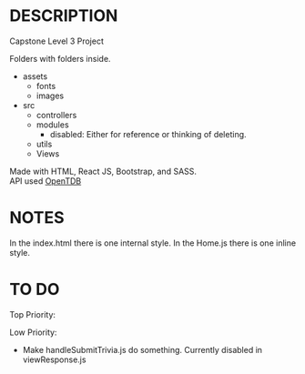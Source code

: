 # DESCRIPTION

Capstone Level 3 Project

Folders with folders inside.

- assets
  - fonts
  - images
- src
  - controllers
  - modules
    - disabled: Either for reference or thinking of deleting.
  - utils
  - Views

Made with HTML, React JS, Bootstrap, and SASS.<br>
API used [OpenTDB](https://opentdb.com/api_config.php)

# NOTES

In the index.html there is one internal style.
In the Home.js there is one inline style.

# TO DO

Top Priority:

Low Priority:

- Make handleSubmitTrivia.js do something. Currently disabled in viewResponse.js
